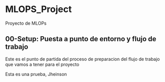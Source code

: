 # MLOPS_Project

Proyecto de MLOPs

## 00-Setup: Puesta a punto de entorno y flujo de trabajo

Este es el punto de partida del proceso de preparacion del flujo de trabajo que vamos a tener para el proyecto

Esta es una prueba, Jheinson
